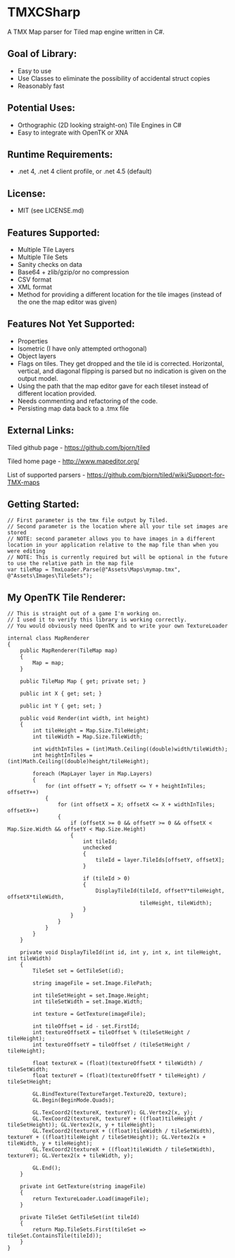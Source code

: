 # TMXCSharp

A TMX Map parser for Tiled map engine written in C#.

## Goal of Library:

* Easy to use
* Use Classes to eliminate the possibility of accidental struct copies
* Reasonably fast

## Potential Uses:

* Orthographic (2D looking straight-on) Tile Engines in C#
* Easy to integrate with OpenTK or XNA

## Runtime Requirements:

* .net 4, .net 4 client profile, or .net 4.5 (default)

## License:

* MIT (see LICENSE.md)

## Features Supported:

* Multiple Tile Layers
* Multiple Tile Sets
* Sanity checks on data
* Base64 + zlib/gzip/or no compression
* CSV format
* XML format
* Method for providing a different location for the tile images (instead of the one the map editor was given)

## Features Not Yet Supported:

* Properties
* Isometric (I have only attempted orthogonal)
* Object layers
* Flags on tiles.  They get dropped and the tile id is corrected.  Horizontal, vertical, and diagonal flipping is parsed but no indication is given on the output model.
* Using the path that the map editor gave for each tileset instead of different location provided.
* Needs commenting and refactoring of the code.
* Persisting map data back to a .tmx file

## External Links:

Tiled github page - https://github.com/bjorn/tiled

Tiled home page - http://www.mapeditor.org/

List of supported parsers - https://github.com/bjorn/tiled/wiki/Support-for-TMX-maps

## Getting Started:

	// First parameter is the tmx file output by Tiled.
	// Second parameter is the location where all your tile set images are stored
	// NOTE: second parameter allows you to have images in a different location in your application relative to the map file than when you were editing
	// NOTE: This is currently required but will be optional in the future to use the relative path in the map file
	var tileMap = TmxLoader.Parse(@"Assets\Maps\mymap.tmx", @"Assets\Images\TileSets");

## My OpenTK Tile Renderer:

	// This is straight out of a game I'm working on.
	// I used it to verify this library is working correctly.
	// You would obviously need OpenTK and to write your own TextureLoader
	
    internal class MapRenderer
    {
        public MapRenderer(TileMap map)
        {
            Map = map;
        }

        public TileMap Map { get; private set; }

        public int X { get; set; }

        public int Y { get; set; }

        public void Render(int width, int height)
        {
            int tileHeight = Map.Size.TileHeight;
            int tileWidth = Map.Size.TileWidth;

            int widthInTiles = (int)Math.Ceiling((double)width/tileWidth);
            int heightInTiles = (int)Math.Ceiling((double)height/tileHeight);

            foreach (MapLayer layer in Map.Layers)
            {
                for (int offsetY = Y; offsetY <= Y + heightInTiles; offsetY++)
                {
                    for (int offsetX = X; offsetX <= X + widthInTiles; offsetX++)
                    {
                        if (offsetX >= 0 && offsetY >= 0 && offsetX < Map.Size.Width && offsetY < Map.Size.Height)
                        {
                            int tileId;
                            unchecked
                            {
                                tileId = layer.TileIds[offsetY, offsetX];
                            }

                            if (tileId > 0)
                            {
                                DisplayTileId(tileId, offsetY*tileHeight, offsetX*tileWidth,
                                              tileHeight, tileWidth);
                            }
                        }
                    }
                }
            }
        }

        private void DisplayTileId(int id, int y, int x, int tileHeight, int tileWidth)
        {
            TileSet set = GetTileSet(id);

            string imageFile = set.Image.FilePath;

            int tileSetHeight = set.Image.Height;
            int tileSetWidth = set.Image.Width;

            int texture = GetTexture(imageFile);

            int tileOffset = id - set.FirstId;
            int textureOffsetX = tileOffset % (tileSetHeight / tileHeight);
            int textureOffsetY = tileOffset / (tileSetHeight / tileHeight);

            float textureX = (float)(textureOffsetX * tileWidth) / tileSetWidth;
            float textureY = (float)(textureOffsetY * tileHeight) / tileSetHeight;

            GL.BindTexture(TextureTarget.Texture2D, texture);
            GL.Begin(BeginMode.Quads);

            GL.TexCoord2(textureX, textureY); GL.Vertex2(x, y);
            GL.TexCoord2(textureX, textureY + ((float)tileHeight / tileSetHeight)); GL.Vertex2(x, y + tileHeight);
            GL.TexCoord2(textureX + ((float)tileWidth / tileSetWidth), textureY + ((float)tileHeight / tileSetHeight)); GL.Vertex2(x + tileWidth, y + tileHeight);
            GL.TexCoord2(textureX + ((float)tileWidth / tileSetWidth), textureY); GL.Vertex2(x + tileWidth, y);

            GL.End();
        }

        private int GetTexture(string imageFile)
        {
            return TextureLoader.Load(imageFile);
        }

        private TileSet GetTileSet(int tileId)
        {
            return Map.TileSets.First(tileSet => tileSet.ContainsTile(tileId));
        }
    }
